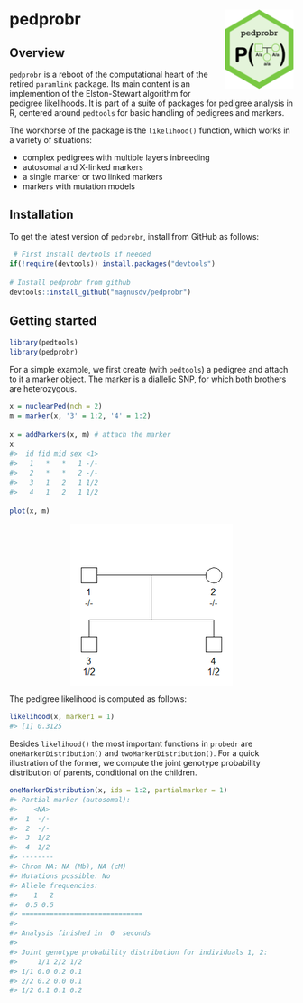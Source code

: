 <!-- README.md is generated from README.Rmd. Please edit that file -->
pedprobr <img src="man/figures/logo.png" align="right" height=140 />
====================================================================

Overview
--------

`pedprobr` is a reboot of the computational heart of the retired `paramlink` package. Its main content is an implemention of the Elston-Stewart algorithm for pedigree likelihoods. It is part of a suite of packages for pedigree analysis in R, centered around `pedtools` for basic handling of pedigrees and markers.

The workhorse of the package is the `likelihood()` function, which works in a variety of situations:

-   complex pedigrees with multiple layers inbreeding
-   autosomal and X-linked markers
-   a single marker or two linked markers
-   markers with mutation models

Installation
------------

To get the latest version of `pedprobr`, install from GitHub as follows:

``` r
 # First install devtools if needed
if(!require(devtools)) install.packages("devtools")

# Install pedprobr from github
devtools::install_github("magnusdv/pedprobr")
```

Getting started
---------------

``` r
library(pedtools)
library(pedprobr)
```

For a simple example, we first create (with `pedtools`) a pedigree and attach to it a marker object. The marker is a diallelic SNP, for which both brothers are heterozygous.

``` r
x = nuclearPed(nch = 2)
m = marker(x, '3' = 1:2, '4' = 1:2)

x = addMarkers(x, m) # attach the marker
x
#>  id fid mid sex <1>
#>   1   *   *   1 -/-
#>   2   *   *   2 -/-
#>   3   1   2   1 1/2
#>   4   1   2   1 1/2

plot(x, m)
```

<img src="man/figures/README-setup-1.png" style="display: block; margin: auto;" />

The pedigree likelihood is computed as follows:

``` r
likelihood(x, marker1 = 1)
#> [1] 0.3125
```

Besides `likelihood()` the most important functions in `probedr` are `oneMarkerDistribution()` and `twoMarkerDistribution()`. For a quick illustration of the former, we compute the joint genotype probability distribution of parents, conditional on the children.

``` r
oneMarkerDistribution(x, ids = 1:2, partialmarker = 1)
#> Partial marker (autosomal):
#>    <NA>
#>  1  -/-
#>  2  -/-
#>  3  1/2
#>  4  1/2
#> -------- 
#> Chrom NA: NA (Mb), NA (cM)
#> Mutations possible: No 
#> Allele frequencies:
#>    1   2
#>  0.5 0.5
#> ==============================
#> 
#> Analysis finished in  0  seconds
#> 
#> Joint genotype probability distribution for individuals 1, 2:
#>     1/1 2/2 1/2
#> 1/1 0.0 0.2 0.1
#> 2/2 0.2 0.0 0.1
#> 1/2 0.1 0.1 0.2
```

